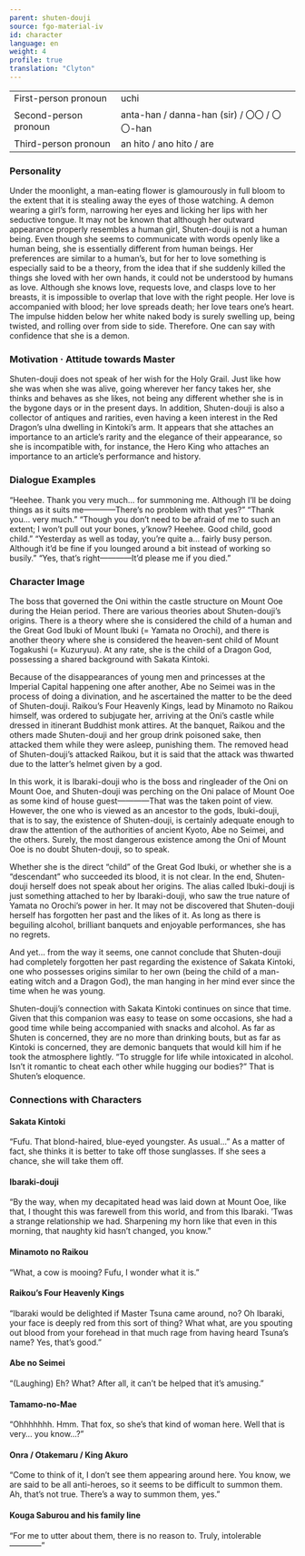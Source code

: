 ```yaml
---
parent: shuten-douji
source: fgo-material-iv
id: character
language: en
weight: 4
profile: true
translation: "Clyton"
---
```


<table>
  <tr><td>First-person pronoun</td><td>uchi</td></tr>
  <tr><td>Second-person pronoun</td><td>anta-han / danna-han (sir) / 〇〇 / 〇〇-han</td></tr>
  <tr><td>Third-person pronoun</td><td>an hito / ano hito / are</td></tr>
</table>

### Personality

Under the moonlight, a man-eating flower is glamourously in full bloom to the extent that it is stealing away the eyes of those watching. A demon wearing a girl’s form, narrowing her eyes and licking her lips with her seductive tongue. It may not be known that although her outward appearance properly resembles a human girl, Shuten-douji is not a human being. Even though she seems to communicate with words openly like a human being, she is essentially different from human beings. Her preferences are similar to a human’s, but for her to love something is especially said to be a theory, from the idea that if she suddenly killed the things she loved with her own hands, it could not be understood by humans as love. Although she knows love, requests love, and clasps love to her breasts, it is impossible to overlap that love with the right people. Her love is accompanied with blood; her love spreads death; her love tears one’s heart. The impulse hidden below her white naked body is surely swelling up, being twisted, and rolling over from side to side.
Therefore.
One can say with confidence that she is a demon.

### Motivation · Attitude towards Master

Shuten-douji does not speak of her wish for the Holy Grail. Just like how she was when she was alive, going wherever her fancy takes her, she thinks and behaves as she likes, not being any different whether she is in the bygone days or in the present days.
In addition, Shuten-douji is also a collector of antiques and rarities, even having a keen interest in the Red Dragon’s ulna dwelling in Kintoki’s arm. It appears that she attaches an importance to an article’s rarity and the elegance of their appearance, so she is incompatible with, for instance, the Hero King who attaches an importance to an article’s performance and history.

### Dialogue Examples

“Heehee. Thank you very much… for summoning me. Although I’ll be doing things as it suits me————There’s no problem with that yes?”
“Thank you… very much.”
“Though you don’t need to be afraid of me to such an extent; I won’t pull out your bones, y’know? Heehee. Good child, good child.”
“Yesterday as well as today, you’re quite a… fairly busy person. Although it’d be fine if you lounged around a bit instead of working so busily.”
“Yes, that’s right————It’d please me if you died.”

### Character Image

The boss that governed the Oni within the castle structure on Mount Ooe during the Heian period. There are various theories about Shuten-douji’s origins. There is a theory where she is considered the child of a human and the Great God Ibuki of Mount Ibuki (= Yamata no Orochi), and there is another theory where she is considered the heaven-sent child of Mount Togakushi (= Kuzuryuu). At any rate, she is the child of a Dragon God, possessing a shared background with Sakata Kintoki.

Because of the disappearances of young men and princesses at the Imperial Capital happening one after another, Abe no Seimei was in the process of doing a divination, and he ascertained the matter to be the deed of Shuten-douji. Raikou’s Four Heavenly Kings, lead by Minamoto no Raikou himself, was ordered to subjugate her, arriving at the Oni’s castle while dressed in itinerant Buddhist monk attires. At the banquet, Raikou and the others made Shuten-douji and her group drink poisoned sake, then attacked them while they were asleep, punishing them. The removed head of Shuten-douji’s attacked Raikou, but it is said that the attack was thwarted due to the latter’s helmet given by a god.

In this work, it is Ibaraki-douji who is the boss and ringleader of the Oni on Mount Ooe, and Shuten-douji was perching on the Oni palace of Mount Ooe as some kind of house guest————That was the taken point of view. However, the one who is viewed as an ancestor to the gods, Ibuki-douji, that is to say, the existence of Shuten-douji, is certainly adequate enough to draw the attention of the authorities of ancient Kyoto, Abe no Seimei, and the others. Surely, the most dangerous existence among the Oni of Mount Ooe is no doubt Shuten-douji, so to speak.

Whether she is the direct “child” of the Great God Ibuki, or whether she is a “descendant” who succeeded its blood, it is not clear. In the end, Shuten-douji herself does not speak about her origins. The alias called Ibuki-douji is just something attached to her by Ibaraki-douji, who saw the true nature of Yamata no Orochi’s power in her. It may not be discovered that Shuten-douji herself has forgotten her past and the likes of it. As long as there is beguiling alcohol, brilliant banquets and enjoyable performances, she has no regrets.

And yet… from the way it seems, one cannot conclude that Shuten-douji had completely forgotten her past regarding the existence of Sakata Kintoki, one who possesses origins similar to her own (being the child of a man-eating witch and a Dragon God), the man hanging in her mind ever since the time when he was young.

Shuten-douji’s connection with Sakata Kintoki continues on since that time. Given that this companion was easy to tease on some occasions, she had a good time while being accompanied with snacks and alcohol. As far as Shuten is concerned, they are no more than drinking bouts, but as far as Kintoki is concerned, they are demonic banquets that would kill him if he took the atmosphere lightly. “To struggle for life while intoxicated in alcohol. Isn’t it romantic to cheat each other while hugging our bodies?” That is Shuten’s eloquence.

### Connections with Characters

#### Sakata Kintoki

“Fufu. That blond-haired, blue-eyed youngster. As usual…”
As a matter of fact, she thinks it is better to take off those sunglasses. If she sees a chance, she will take them off.

#### Ibaraki-douji

“By the way, when my decapitated head was laid down at Mount Ooe, like that, I thought this was farewell from this world, and from this Ibaraki. ’Twas a strange relationship we had. Sharpening my horn like that even in this morning, that naughty kid hasn’t changed, you know.”

#### Minamoto no Raikou

“What, a cow is mooing? Fufu, I wonder what it is.”

#### Raikou’s Four Heavenly Kings

“Ibaraki would be delighted if Master Tsuna came around, no? Oh Ibaraki, your face is deeply red from this sort of thing? What what, are you spouting out blood from your forehead in that much rage from having heard Tsuna’s name? Yes, that’s good.”

#### Abe no Seimei

“(Laughing) Eh? What? After all, it can’t be helped that it’s amusing.”

#### Tamamo-no-Mae

“Ohhhhhhh. Hmm. That fox, so she’s that kind of woman here. Well that is very… you know…?”

#### Onra / Otakemaru / King Akuro

“Come to think of it, I don’t see them appearing around here. You know, we are said to be all anti-heroes, so it seems to be difficult to summon them. Ah, that’s not true. There’s a way to summon them, yes.”

#### Kouga Saburou and his family line

“For me to utter about them, there is no reason to. Truly, intolerable————”
